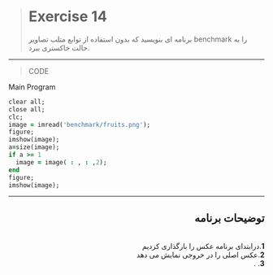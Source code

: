 > # Exercise 14
>برنامه ای بنویسید که بدون استفاده از توابع متلب تصاویر benchmark را به حالت خاکستری ببرد.
***
>CODE

Main Program
```ruby
clear all;
close all;
clc;
image = imread('benchmark/fruits.png');
figure;
imshow(image);
a=size(image);
if a >= 1
  image = image( : , : ,2); 
end
figure;
imshow(image);

```
****





<div dir="rtl">
<h2>توضیحات برنامه</h2> <br />
 <b>1</b>.درابتدای برنامه عکس را بارگذاری کردیم<br />
<b>2</b>.عکس اصلی را در خروجی نمایش می دهد <br />
<b>3</b>. .<br />

    
</div>

